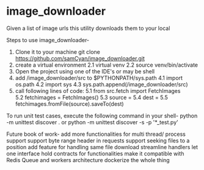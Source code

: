 # image_downloader
Given a list of image urls this utility downloads them to your local


Steps to use image_downloader-
1. Clone it to your machine
    git clone https://github.com/samCyan/image_downloader.git
2. create a virtual environment
    2.1     virtual venv
    2.2     source venv/bin/activate
3. Open the project using one of the IDE's or may be shell
4. add <path to the downloaded source code>/image_downloader/src to $PYTHONPATH/sys.path
    4.1     import os.path
    4.2     import sys
    4.3     sys.path.append(<path to the downloaed source code>/image_downloader/src)
5. call following lines of code:
    5.1     from src.fetch import FetchImages  
    5.2     fetchimages = FetchImages()
    5.3     source = <text file containing list of image urls>
    5.4     dest = <output directory>
    5.5     fetchimages.fromFile(source).saveTo(dest)


To run unit test cases, execute the following command in your shell-
    python -m unittest discover . 
    or
    python -m unittest discover -s <directory> -p '*_test.py'


Future book of work-
add more functionalities for multi thread/ process support
    support byte range header in requests
    support seeking files to a position
add feature for handling same file download
streamline handlers
    let one interface hold contracts for functionalities
make it compatible with Redis Queue and workers architecture
dockerize the whole thing 